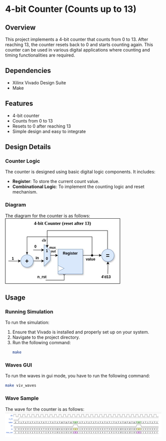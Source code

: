 # 4-bit Counter (Counts up to 13)

## Overview

This project implements a 4-bit counter that counts from 0 to 13. After reaching 13, the counter resets back to 0 and starts counting again. This counter can be used in various digital applications where counting and timing functionalities are required.

## Dependencies
- Xilinx Vivado Design Suite
- Make

## Features

- 4-bit counter
- Counts from 0 to 13
- Resets to 0 after reaching 13
- Simple design and easy to integrate

## Design Details

### Counter Logic

The counter is designed using basic digital logic components. It includes:

- **Register**: To store the current count value.
- **Combinational Logic**: To implement the counting logic and reset mechanism.

### Diagram

The diagram for the counter is as follows:
![Design Image](docs/counter.png)

## Usage

### Running Simulation
To run the simulation:
1. Ensure that Vivado is installed and properly set up on your system.
2. Navigate to the project directory.
3. Run the following command:
   ```sh
   make

### Waves GUI
To run the waves in gui mode, you have to run the following command:
   ```sh
   make viv_waves
```
### Wave Sample
The wave for the counter is as follows:
![Design Image](docs/counter_wave.png)
